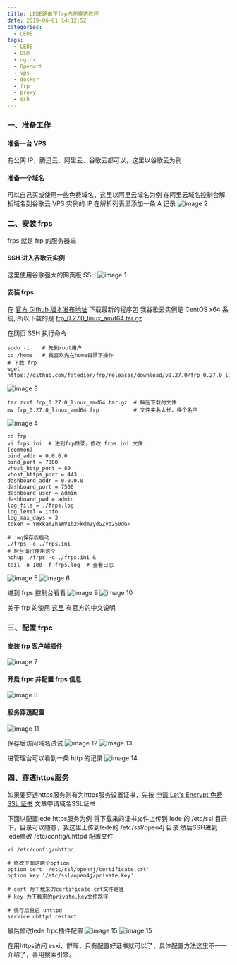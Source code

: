 ```yaml
---
title: LEDE路由下frp内网穿透教程
date: 2019-06-01 14:12:52
categories:
  - LEDE
tags:
  - LEDE
  - DSM
  - nginx
  - Openwrt
  - vps
  - docker
  - frp
  - proxy
  - ssh
---
```


<!--more-->

### 一、准备工作

#### 准备一台 VPS

有公网 IP，腾迅云、阿里云、谷歌云都可以，这里以谷歌云为例

#### 准备一个域名

可以自己买或使用一些免费域名，这里以阿里云域名为例
在阿里云域名控制台解析域名到谷歌云 VPS 实例的 IP
在解析列表里添加一条 A 记录
![image 2](2.png)

### 二、安装 frps

frps 就是 frp 的服务器端

#### SSH 进入谷歌云实例

这里使用谷歌强大的网页版 SSH
![image 1](1.png)

#### 安装 frps

在 [官方 Github 版本发布地址](https://github.com/fatedier/frp/releases) 下载最新的程序包
我谷歌云实例是 CentOS x64 系统, 所以下载的是 [frp_0.27.0_linux_amd64.tar.gz](https://github.com/fatedier/frp/releases/download/v0.27.0/frp_0.27.0_linux_amd64.tar.gz)

在网页 SSH 执行命令

```
sudo -i    # 先到root用户
cd /home   # 我喜欢先在home目录下操作
# 下载 frp
wget https://github.com/fatedier/frp/releases/download/v0.27.0/frp_0.27.0_linux_amd64.tar.gz
```

![image 3](3.png)

```
tar zxvf frp_0.27.0_linux_amd64.tar.gz  # 解压下载的文件
mv frp_0.27.0_linux_amd64 frp           # 文件夹名太长，换个名字
```

![image 4](4.png)

```
cd frp
vi frps.ini  # 进到frp目录，修改 frps.ini 文件
[common]
bind_addr = 0.0.0.0
bind_port = 7000
vhost_http_port = 80
vhost_https_port = 443
dashboard_addr = 0.0.0.0
dashboard_port = 7500
dashboard_user = admin
dashboard_pwd = admin
log_file = ./frps.log
log_level = info
log_max_days = 3
token = YWxkamZhaWV1b2FkdmZydGZyb250dGF

# :wq保存后启动
./frps -c ./frps.ini
# 后台运行使用这个
nohup ./frps -c ./frps.ini &
tail -n 100 -f frps.log  # 查看日志
```

![image 5](5.png)
![image 6](6.png)

进到 frps 控制台看看
![image 9](9.png)
![image 10](10.png)

关于 frp 的使用 [这里](https://github.com/fatedier/frp/blob/master/README_zh.md) 有官方的中文说明

### 三、配置 frpc

#### 安装 frp 客户端插件

![image 7](7.png)

#### 开启 frpc 并配置 frps 信息

![image 8](8.png)

#### 服务穿透配置

![image 11](11.png)

保存后访问域名试试
![image 12](12.png)
![image 13](13.png)

进管理台可以看到一条 http 的记录
![image 14](14.png)


### 四、穿透https服务

如果要穿透https服务则有为https服务设置证书，先按 [申请 Let's Encrypt 免费 SSL 证书](https://blog.open4j.com/2019/06/09/apply-Lets-Encrypt-free-ssl/) 文章申请域名SSL证书

下面以配置lede https服务为例
将下载来的证书文件上传到 lede 的 /etc/ssl 目录下，目录可以随意，我这里上传到lede的 /etc/ssl/open4j 目录
然后SSH进到lede修改 /etc/config/uhttpd 配置文件
```
vi /etc/config/uhttpd

# 修改下面这两个option
option cert '/etc/ssl/open4j/certificate.crt'
option key '/etc/ssl/open4j/private.key'

# cert 为下载来的certificate.crt文件路径
# key 为下载来的private.key文件路径

# 保存后重启 uhttpd
service uhttpd restart
```

最后修改lede frpc插件配置
![image 15](15.png)
![image 15](15.png)

在用https访问 esxi、群晖，只有配置好证书就可以了，具体配置方法这里不一一介绍了，善用搜索引擎。
